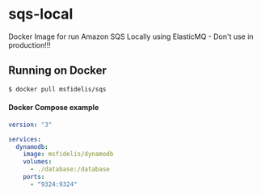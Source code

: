 # sqs-local
Docker Image for run Amazon SQS Locally using ElasticMQ - Don't use in production!!!

## Running on Docker

```bash
$ docker pull msfidelis/sqs
```

#### Docker Compose example
```yml
version: "3"

services:
  dynamodb:
    image: msfidelis/dynamodb
    volumes:
      - ./database:/database
    ports:
      - "9324:9324"
```